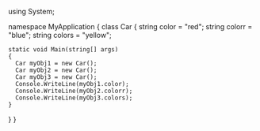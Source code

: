 using System;

namespace MyApplication
{
  class Car
  {
    string color = "red";
    string colorr = "blue";
    string colors = "yellow";

    static void Main(string[] args)
    {
      Car myObj1 = new Car();
      Car myObj2 = new Car();
      Car myObj3 = new Car();
      Console.WriteLine(myObj1.color);
      Console.WriteLine(myObj2.colorr);
      Console.WriteLine(myObj3.colors);
    }
  }
}
